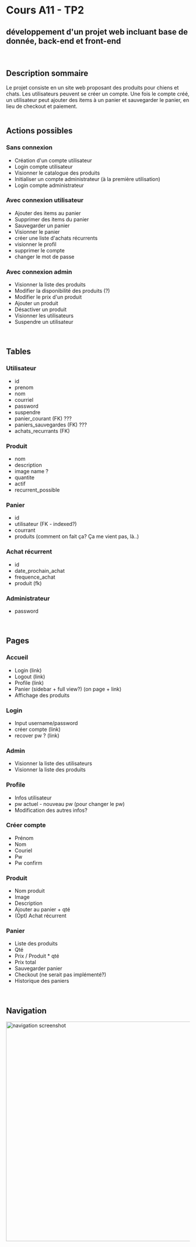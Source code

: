 # Cours A11 - TP2
## développement d'un projet web incluant base de donnée, back-end et front-end  
<br>

## Description sommaire
Le projet consiste en un site web proposant des produits pour chiens et chats. Les utilisateurs peuvent se créer un compte. Une fois le compte créé, un utilisateur peut ajouter des items à un panier et sauvegarder le panier, en lieu de checkout et paiement.  
<br>

## Actions possibles
### Sans connexion
- Création d'un compte utilisateur
- Login compte utilisateur
- Visionner le catalogue des produits
- Initialiser un compte administrateur (à la première utilisation)
- Login compte administrateur

### Avec connexion utilisateur
- Ajouter des items au panier
- Supprimer des items du panier
- Sauvegarder un panier
- Visionner le panier
- créer une liste d'achats récurrents
- visionner le profil
- supprimer le compte
- changer le mot de passe

### Avec connexion admin
- Visionner la liste des produits
- Modifier la disponibilité des produits (?)
- Modifier le prix d'un produit
- Ajouter un produit
- Désactiver un produit
- Visionner les utilisateurs
- Suspendre un utilisateur
<br>

## Tables
### Utilisateur
- id
- prenom
- nom
- courriel
- password
- suspendre
- panier_courant (FK) ???
- paniers_sauvegardes (FK) ???
- achats_recurrants (FK)

### Produit
- nom
- description
- image name ?
- quantite
- actif
- recurrent_possible

### Panier
- id
- utilisateur (FK - indexed?)
- courrant
- produits (comment on fait ça? Ça me vient pas, là..)

### Achat récurrent
- id
- date_prochain_achat
- frequence_achat
- produit (fk)

### Administrateur
- password
<br>

## Pages
### Accueil
- Login (link)
- Logout (link)
- Profile (link)
- Panier (sidebar + full view?) (on page + link)
- Affichage des produits

### Login
- Input username/password
- créer compte (link)
- recover pw ? (link)

### Admin
- Visionner la liste des utilisateurs
- Visionner la liste des produits

### Profile
- Infos utilisateur
- pw actuel - nouveau pw (pour changer le pw)
- Modification des autres infos?

### Créer compte
- Prénom
- Nom
- Couriel
- Pw
- Pw confirm

### Produit
- Nom produit
- Image
- Description
- Ajouter au panier + qté
- (Opt) Achat récurrent

### Panier
- Liste des produits
- Qté
- Prix / Produit * qté
- Prix total
- Sauvegarder panier
- Checkout (ne serait pas implémenté?)
- Historique des paniers
<br>

## Navigation
<img src="https://i.imgur.com/kXmWd0u.png" alt="navigation screenshot" width="600">